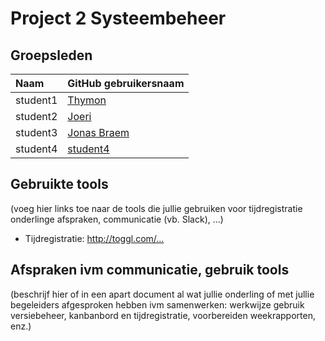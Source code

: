 # Project 2 Systeembeheer

## Groepsleden

| Naam     | GitHub gebruikersnaam                   |
| :---     | :---                                    |
| student1 | [Thymon](https://github.com/Thymon) |
| student2 | [Joeri](https://github.com/Joeri) |
| student3 | [Jonas Braem](https://github.com/Braem53402) |
| student4 | [student4](https://github.com/student4) |

## Gebruikte tools

(voeg hier links toe naar de tools die jullie gebruiken voor tijdregistratie onderlinge afspraken, communicatie (vb. Slack), ...)

* Tijdregistratie: <http://toggl.com/...>

## Afspraken ivm communicatie, gebruik tools

(beschrijf hier of in een apart document al wat jullie onderling of met jullie begeleiders afgesproken hebben ivm samenwerken: werkwijze gebruik versiebeheer, kanbanbord en tijdregistratie, voorbereiden weekrapporten, enz.)

